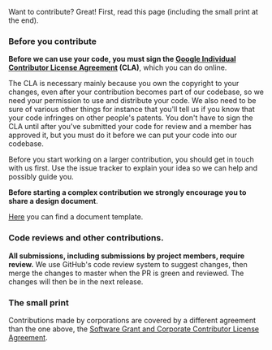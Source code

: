 Want to contribute? Great! First, read this page (including the small print at the end).

### Before you contribute

**Before we can use your code, you must sign the
[Google Individual Contributor License Agreement](https://developers.google.com/open-source/cla/individual?csw=1)
(CLA)**, which you can do online.

The CLA is necessary mainly because you own the copyright to your changes,
even after your contribution becomes part of our codebase, so we need your
permission to use and distribute your code. We also need to be sure of
various other things  for instance that you'll tell us if you know that
your code infringes on other people's patents. You don't have to sign
the CLA until after you've submitted your code for review and a member has
approved it, but you must do it before we can put your code into our codebase.

Before you start working on a larger contribution, you should get in touch
with us first. Use the issue tracker to explain your idea so we can help and
possibly guide you.

**Before starting a complex contribution we strongly encourage you to share a design document**.

[Here](https://goo.gl/YCQttR) you can find a document template.

### Code reviews and other contributions.

**All submissions, including submissions by project members, require review.**
We use GitHub's code review system to suggest changes, then merge the changes
to master when the PR is green and reviewed. The changes will then be in the
next release.

### The small print

Contributions made by corporations are covered by a different agreement than
the one above, the
[Software Grant and Corporate Contributor License Agreement](https://cla.developers.google.com/about/google-corporate).
